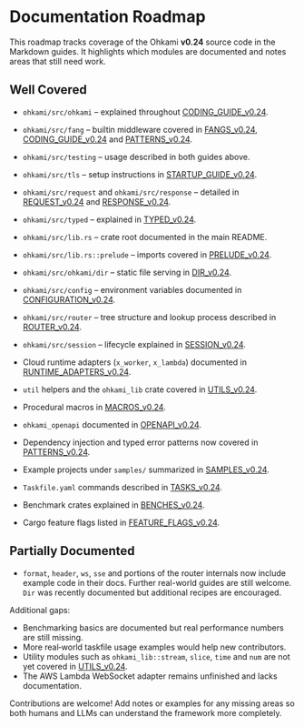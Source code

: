 # Documentation Roadmap

This roadmap tracks coverage of the Ohkami **v0.24** source code in the Markdown guides.
It highlights which modules are documented and notes areas that still need work.

## Well Covered

- `ohkami/src/ohkami` – explained throughout [CODING_GUIDE_v0.24](CODING_GUIDE_v0.24.md).
- `ohkami/src/fang` – builtin middleware covered in [FANGS_v0.24](FANGS_v0.24.md), [CODING_GUIDE_v0.24](CODING_GUIDE_v0.24.md) and [PATTERNS_v0.24](PATTERNS_v0.24.md).
- `ohkami/src/testing` – usage described in both guides above.
- `ohkami/src/tls` – setup instructions in [STARTUP_GUIDE_v0.24](STARTUP_GUIDE_v0.24.md).
- `ohkami/src/request` and `ohkami/src/response` – detailed in [REQUEST_v0.24](REQUEST_v0.24.md) and [RESPONSE_v0.24](RESPONSE_v0.24.md).
- `ohkami/src/typed` – explained in [TYPED_v0.24](TYPED_v0.24.md).
- `ohkami/src/lib.rs` – crate root documented in the main README.
- `ohkami/src/lib.rs::prelude` – imports covered in [PRELUDE_v0.24](PRELUDE_v0.24.md).
- `ohkami/src/ohkami/dir` – static file serving in [DIR_v0.24](DIR_v0.24.md).
- `ohkami/src/config` – environment variables documented in
  [CONFIGURATION_v0.24](CONFIGURATION_v0.24.md).
- `ohkami/src/router` – tree structure and lookup process described in
  [ROUTER_v0.24](ROUTER_v0.24.md).

- `ohkami/src/session` – lifecycle explained in [SESSION_v0.24](SESSION_v0.24.md).
- Cloud runtime adapters (`x_worker`, `x_lambda`) documented in [RUNTIME_ADAPTERS_v0.24](RUNTIME_ADAPTERS_v0.24.md).
- `util` helpers and the `ohkami_lib` crate covered in [UTILS_v0.24](UTILS_v0.24.md).
- Procedural macros in [MACROS_v0.24](MACROS_v0.24.md).
- `ohkami_openapi` documented in [OPENAPI_v0.24](OPENAPI_v0.24.md).
- Dependency injection and typed error patterns now covered in
  [PATTERNS_v0.24](PATTERNS_v0.24.md).
- Example projects under `samples/` summarized in [SAMPLES_v0.24](SAMPLES_v0.24.md).
- `Taskfile.yaml` commands described in [TASKS_v0.24](TASKS_v0.24.md).
- Benchmark crates explained in [BENCHES_v0.24](BENCHES_v0.24.md).
- Cargo feature flags listed in [FEATURE_FLAGS_v0.24](FEATURE_FLAGS_v0.24.md).

## Partially Documented

- `format`, `header`, `ws`, `sse` and portions of the router internals now include example code in their docs. Further real-world guides are still welcome. `Dir` was recently documented but additional recipes are encouraged.

Additional gaps:

- Benchmarking basics are documented but real performance numbers are still
  missing.
- More real‑world taskfile usage examples would help new contributors.
- Utility modules such as `ohkami_lib::stream`, `slice`, `time` and `num` are not
  yet covered in [UTILS_v0.24](UTILS_v0.24.md).
- The AWS Lambda WebSocket adapter remains unfinished and lacks documentation.

Contributions are welcome!  Add notes or examples for any missing areas so both humans and LLMs can understand the framework more completely.
